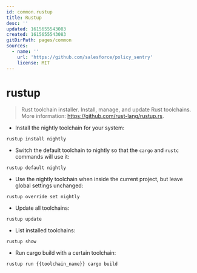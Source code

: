 ```yaml
---
id: common.rustup
title: Rustup
desc: ''
updated: 1615655543083
created: 1615655543083
gitDirPath: pages/common
sources:
  - name: ''
    url: 'https://github.com/salesforce/policy_sentry'
    license: MIT
---
```

# rustup

> Rust toolchain installer.
> Install, manage, and update Rust toolchains.
> More information: <https://github.com/rust-lang/rustup.rs>.

- Install the nightly toolchain for your system:

`rustup install nightly`

- Switch the default toolchain to nightly so that the `cargo` and `rustc` commands will use it:

`rustup default nightly`

- Use the nightly toolchain when inside the current project, but leave global settings unchanged:

`rustup override set nightly`

- Update all toolchains:

`rustup update`

- List installed toolchains:

`rustup show`

- Run cargo build with a certain toolchain:

`rustup run {{toolchain_name}} cargo build`


